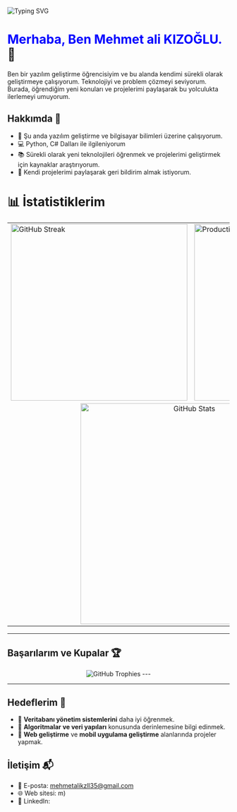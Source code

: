 

![Typing SVG](https://readme-typing-svg.herokuapp.com?font=Fira+Code&pause=1000&color=00FF00&center=true&vCenter=true&width=500&lines=ŞEHİT+UZMAN+ÇAVUŞ+HARUN+ŞENÖZER!)



# <span style="color:blue">Merhaba, Ben Mehmet ali KIZOĞLU.</span> 👋

Ben bir yazılım geliştirme öğrencisiyim ve bu alanda kendimi sürekli olarak geliştirmeye çalışıyorum. Teknolojiyi ve problem çözmeyi seviyorum. Burada, öğrendiğim yeni konuları ve projelerimi paylaşarak bu yolculukta ilerlemeyi umuyorum.

## Hakkımda 🚀

- 🌱 Şu anda yazılım geliştirme ve bilgisayar bilimleri üzerine çalışıyorum.
- 💻 Python, C# Dalları ile ilgileniyorum
- 📚 Sürekli olarak yeni teknolojileri öğrenmek ve projelerimi geliştirmek için kaynaklar araştırıyorum.
- 📝 Kendi projelerimi paylaşarak geri bildirim almak istiyorum.



# 📊 İstatistiklerim

<table align="center">
  <tr>
    <td>
      <img src="https://github-readme-streak-stats.herokuapp.com/?user=mehmetkzlldev&theme=tokyonight_duo&ring=ff0000&fire=ff0000&currStreakLabel=ff0000" alt="GitHub Streak" width="400" />
    </td>
    <td>
      <img src="https://github-profile-summary-cards.vercel.app/api/cards/productive-time?username=mehmetkzlldev&theme=dracula" alt="Productivity Time" width="400" />
    </td>
  </tr>
  <tr>
    <td colspan="2" align="center">
      <img src="https://github-readme-stats.vercel.app/api?username=mehmetkzlldev&show_icons=true&hide_title=true&hide=prs&count_private=true&theme=dark&icon_color=ff0000&text_color=ff0000&title_color=ff0000" alt="GitHub Stats" width="500" />
    </td>
  </tr>
</table>




---

## Başarılarım ve Kupalar 🏆

<p align="center">
  <img src="https://github-profile-trophy.vercel.app/?username=mehmetkzlldev&theme=radical&column=7&margin-w=15&margin-h=15" alt="GitHub Trophies" />
---



---

## Hedeflerim 🎯

- 🎯 **Veritabanı yönetim sistemlerini** daha iyi öğrenmek.
- 🎯 **Algoritmalar ve veri yapıları** konusunda derinlemesine bilgi edinmek.
- 🎯 **Web geliştirme** ve **mobil uygulama geliştirme** alanlarında projeler yapmak.




## İletişim 📬

- 📧 E-posta: mehmetalikzll35@gmail.com
- 🌐 Web sitesi: m)
- 📱 LinkedIn:


